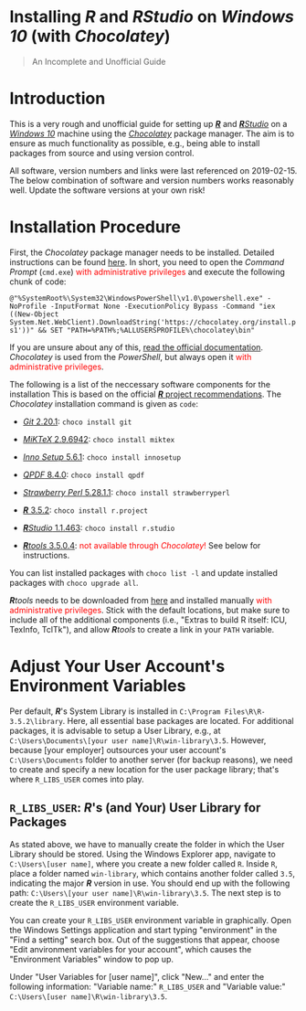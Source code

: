 
Installing ***R*** and ***R****Studio* on *Windows 10* (with *Chocolatey*)
==========================================================================

> An Incomplete and Unofficial Guide

Introduction
============

This is a very rough and unofficial guide for setting up [***R***](https://www.r-project.org/) and [***R****Studio*](https://www.rstudio.com/) on a [*Windows 10*](https://www.microsoft.com/en-us/windows) machine using the [*Chocolatey*](https://chocolatey.org/) package manager. The aim is to ensure as much functionality as possible, e.g., being able to install packages from source and using version control.

All software, version numbers and links were last referenced on 2019-02-15. The below combination of software and version numbers works reasonably well. Update the software versions at your own risk!

Installation Procedure
======================

First, the *Chocolatey* package manager needs to be installed. Detailed instructions can be found [here](https://chocolatey.org/install). In short, you need to open the *Command Prompt* (`cmd.exe`) <span style="color:red">with administrative privileges</span> and execute the following chunk of code:

`@"%SystemRoot%\System32\WindowsPowerShell\v1.0\powershell.exe" -NoProfile -InputFormat None -ExecutionPolicy Bypass -Command "iex ((New-Object System.Net.WebClient).DownloadString('https://chocolatey.org/install.ps1'))" && SET "PATH=%PATH%;%ALLUSERSPROFILE%\chocolatey\bin"`

If you are unsure about any of this, [read the official documentation](https://chocolatey.org/install). *Chocolatey* is used from the *PowerShell*, but always open it <span style="color:red">with administrative privileges</span>.

The following is a list of the neccessary software components for the installation This is based on the official [***R*** project recommendations](https://cloud.r-project.org/bin/windows/Rtools/Rtools.txt). The *Chocolatey* installation command is given as `code`:

-   [*Git* 2.20.1](https://git-scm.com/): `choco install git`

-   [*MiKTeX* 2.9.6942](https://miktex.org/): `choco install miktex`

-   [*Inno Setup* 5.6.1](http://www.jrsoftware.org/isinfo.php): `choco install innosetup`

-   [*QPDF* 8.4.0](http://qpdf.sourceforge.net/): `choco install qpdf`

-   [*Strawberry Perl* 5.28.1.1](http://strawberryperl.com/): `choco install strawberryperl`

-   [***R*** 3.5.2](https://www.r-project.org/): `choco install r.project`

-   [***R****Studio* 1.1.463](https://www.rstudio.com/): `choco install r.studio`

-   [***R****tools* 3.5.0.4](https://cloud.r-project.org/bin/windows/Rtools/): <span style="color:red">not available through *Chocolatey*!</span> See below for instructions.

You can list installed packages with `choco list -l` and update installed packages with `choco upgrade all`.

***R****tools* needs to be downloaded from [here](https://cloud.r-project.org/bin/windows/Rtools/Rtools35.exe) and installed manually <span style="color:red">with administrative privileges</span>. Stick with the default locations, but make sure to include all of the additional components (i.e., "Extras to build R itself: ICU, TexInfo, TclTk"), and allow ***R****tools* to create a link in your `PATH` variable.

Adjust Your User Account's Environment Variables
================================================

Per default, ***R***'s System Library is installed in `C:\Program Files\R\R-3.5.2\library`. Here, all essential base packages are located. For additional packages, it is advisable to setup a User Library, e.g., at `C:\Users\Documents\[your user name]\R\win-library\3.5`. However, because \[your employer\] outsources your user account's `C:\Users\Documents` folder to another server (for backup reasons), we need to create and specify a new location for the user package library; that's where `R_LIBS_USER` comes into play.

`R_LIBS_USER`: ***R***'s (and Your) User Library for Packages
-------------------------------------------------------------

As stated above, we have to manually create the folder in which the User Library should be stored. Using the Windows Explorer app, navigate to `C:\Users\[user name]`, where you create a new folder called `R`. Inside `R`, place a folder named `win-library`, which contains another folder called `3.5`, indicating the major ***R*** version in use. You should end up with the following path: `C:\Users\[your user name]\R\win-library\3.5`. The next step is to create the `R_LIBS_USER` environment variable.

You can create your `R_LIBS_USER` environment variable in graphically. Open the Windows Settings application and start typing "environment" in the "Find a setting" search box. Out of the suggestions that appear, choose "Edit anvironment variables for your account", which causes the "Environment Variables" window to pop up.

Under "User Variables for \[user name\]", click "New..." and enter the following information: "Variable name:" `R_LIBS_USER` and "Variable value:" `C:\Users\[user name]\R\win-library\3.5`.
